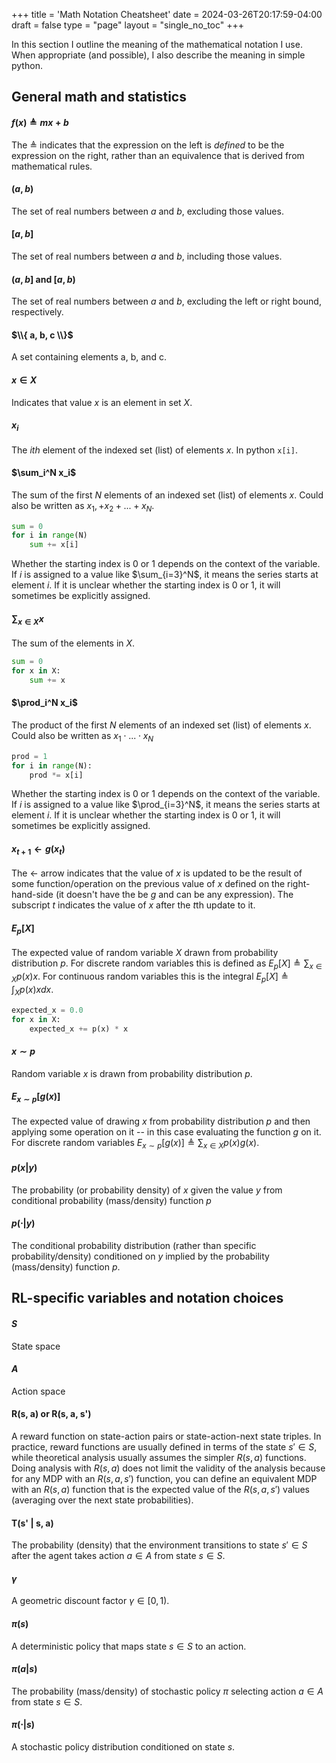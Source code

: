 +++
title = 'Math Notation Cheatsheet'
date = 2024-03-26T20:17:59-04:00
draft = false
type = "page"
layout = "single_no_toc"
+++

In this section I outline the meaning of the mathematical notation I use. When appropriate (and possible), I also describe the meaning in simple python.

## General math and statistics

#### $f(x) \triangleq mx + b$

The $\triangleq$ indicates that the expression on the left is _defined_ to be the expression on the right, rather than an equivalence that is derived from mathematical rules.

#### $(a, b)$

The set of real numbers between $a$ and $b$, excluding those values.

#### $[a, b]$

The set of real numbers between $a$ and $b$, including those values.

#### $(a, b]$ and $[a, b)$

The set of real numbers between $a$ and $b$, excluding the left or right bound, respectively.

#### $\\{ a, b, c \\}$

A set containing elements a, b, and c.

#### $x \in X$

Indicates that value $x$ is an element in set $X$.

#### $x_i$

The $ith$ element of the indexed set (list) of elements $x$. In python `x[i]`.

#### $\sum_i^N x_i$

The sum of the first $N$ elements of an indexed set (list) of elements $x$. Could also be written as $x_1, + x_2 + ... + x_N$.

```python
sum = 0
for i in range(N)
    sum += x[i]
```

Whether the starting index is 0 or 1 depends on the context of the variable. If $i$ is assigned to a value like $\sum_{i=3}^N$, it means the series starts at element $i$. If it is unclear whether the starting index is 0 or 1, it will sometimes be explicitly assigned.

#### $\sum_{x \in X} x$

The sum of the elements in $X$.

```python
sum = 0
for x in X:
    sum += x
```

#### $\prod_i^N x_i$

The product of the first $N$ elements of an indexed set (list) of elements $x$. Could also be written as $x_1 \cdot ... \cdot x_N$

```python
prod = 1
for i in range(N):
    prod *= x[i]
```

Whether the starting index is 0 or 1 depends on the context of the variable. If $i$ is assigned to a value like $\prod_{i=3}^N$, it means the series starts at element $i$. If it is unclear whether the starting index is 0 or 1, it will sometimes be explicitly assigned.

#### $x_{t+1} \gets g(x_t)$

The $\gets$ arrow indicates that the value of $x$ is updated to be the result of some function/operation on the previous value of $x$ defined on the right-hand-side (it doesn't have the be $g$ and can be any expression). The subscript $t$ indicates the value of $x$ after the
$t$th update to it.

#### $E_p[X]$

The expected value of random variable $X$ drawn from probability distribution $p$. For discrete random variables this is defined as $E_p[X] \triangleq \sum_{x \in X} p(x) x$. For continuous random variables this is the integral $E_p[X] \triangleq \int_X p(x) x dx$.

```python
expected_x = 0.0
for x in X:
    expected_x += p(x) * x
```

#### $x \sim p$

Random variable $x$ is drawn from probability distribution $p$.

#### $E_{x \sim p} [ g(x) ]$

The expected value of drawing $x$ from probability distribution $p$ and then applying some operation on it -- in this case evaluating the function $g$ on it. For discrete random variables $E_{x \sim p} [ g(x) ] \triangleq \sum_{x \in X} p(x) g(x)$.

#### $p(x | y)$

The probability (or probability density) of $x$ given the value $y$ from conditional probability (mass/density) function $p$

#### $p( \cdot | y)$

The conditional probability distribution (rather than specific probability/density) conditioned on $y$ implied by the probability (mass/density) function $p$.

## RL-specific variables and notation choices

#### $S$

State space

#### $A$

Action space

#### R(s, a) or R(s, a, s')

A reward function on state-action pairs or state-action-next state triples. In practice, reward functions are usually defined in terms of the state $s' \in S$, while theoretical analysis usually assumes the simpler $R(s, a)$ functions. Doing analysis with $R(s, a)$ does not limit the validity of the analysis because for any MDP with an $R(s, a, s')$ function, you can define an equivalent MDP with an $R(s, a)$ function that is the expected value of the $R(s, a, s')$ values (averaging over the next state probabilities).

#### T(s' | s, a)

The probability (density) that the environment transitions to state $s' \in S$ after the agent takes action $a \in A$ from state $s \in S$.

#### $\gamma$

A geometric discount factor $\gamma \in [0, 1)$.

#### $\pi(s)$

A deterministic policy that maps state $s \in S$ to an action.

#### $\pi(a | s)$

The probability (mass/density) of stochastic policy $\pi$ selecting action $a \in A$ from state $s \in S$.

#### $\pi(\cdot | s)$

A stochastic policy distribution conditioned on state $s$.
